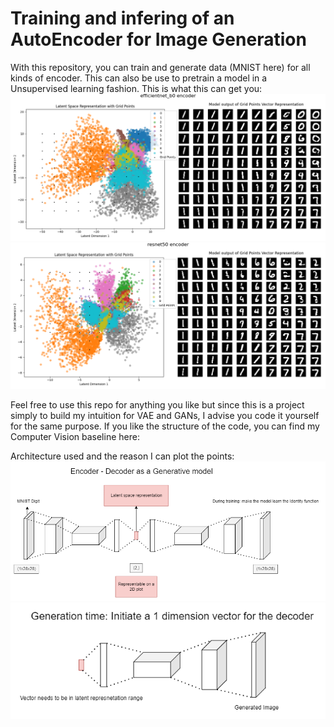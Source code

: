 # Training and infering of an AutoEncoder for Image Generation

With this repository, you can train and generate data (MNIST here) for all kinds of encoder. This can also be use to pretrain a model in a Unsupervised learning fashion.
This is what this can get you:
![](plots/efficientnet_b0.png)
![](plots/resnet50.png)

Feel free to use this repo for anything you like but since this is a project simply to build my intuition for VAE and GANs, I advise you code it yourself for the same purpose.
If you like the structure of the code, you can find my Computer Vision baseline here: 

Architecture used and the reason I can plot the points:
![](plots/first_explaination.png)
![](plots/second_explanation.png)
